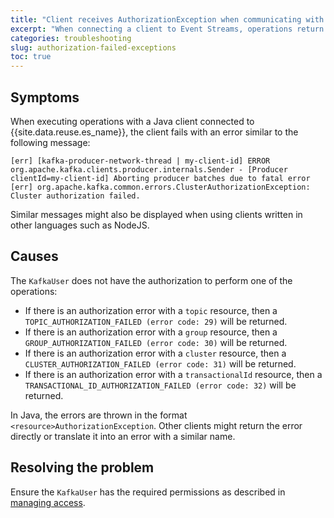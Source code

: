 ```yaml
---
title: "Client receives AuthorizationException when communicating with brokers"
excerpt: "When connecting a client to Event Streams, operations return AuthorizationException errors when executing."
categories: troubleshooting
slug: authorization-failed-exceptions
toc: true
---
```


## Symptoms

When executing operations with a Java client connected to {{site.data.reuse.es_name}}, the client fails with an error similar to the following message:

```
[err] [kafka-producer-network-thread | my-client-id] ERROR org.apache.kafka.clients.producer.internals.Sender - [Producer clientId=my-client-id] Aborting producer batches due to fatal error
[err] org.apache.kafka.common.errors.ClusterAuthorizationException: Cluster authorization failed.
```

Similar messages might also be displayed when using clients written in other languages such as NodeJS.

## Causes

The `KafkaUser` does not have the authorization to perform one of the operations:

- If there is an authorization error with a `topic` resource, then a `TOPIC_AUTHORIZATION_FAILED (error code: 29)` will be returned.
- If there is an authorization error with a `group` resource, then a `GROUP_AUTHORIZATION_FAILED (error code: 30)` will be returned.
- If there is an authorization error with a `cluster` resource, then a `CLUSTER_AUTHORIZATION_FAILED (error code: 31)` will be returned.
- If there is an authorization error with a `transactionalId` resource, then a `TRANSACTIONAL_ID_AUTHORIZATION_FAILED (error code: 32)` will be returned.

In Java, the errors are thrown in the format `<resource>AuthorizationException`. Other clients might return the error directly or translate it into an error with a similar name.

## Resolving the problem

Ensure the `KafkaUser` has the required permissions as described in [managing access](../../security/managing-access).
